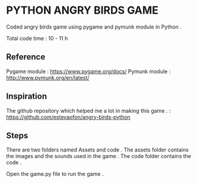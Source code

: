 # PYTHON ANGRY BIRDS GAME 

Coded angry birds game using pygame and pymunk module in Python .

Total code time : 10 - 11 h 

## Reference 

Pygame module : https://www.pygame.org/docs/
Pymunk module : http://www.pymunk.org/en/latest/

## Inspiration 

The github repository which helped me a lot in making this game . : https://github.com/estevaofon/angry-birds-python

## Steps 

There are two folders named Assets and code . The assets folder contains the images and the sounds used in the game .
The code folder contains the code . 

Open the game.py file to run the game . 

